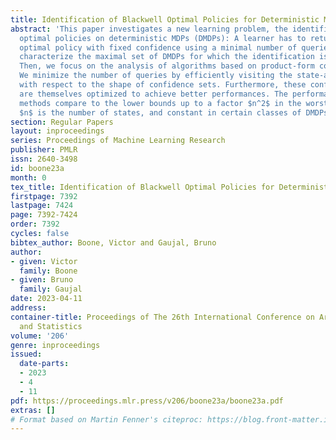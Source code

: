 ```yaml
---
title: Identification of Blackwell Optimal Policies for Deterministic MDPs
abstract: 'This paper investigates a new learning problem, the identification of Blackwell
  optimal policies on deterministic MDPs (DMDPs): A learner has to return a Blackwell
  optimal policy with fixed confidence using a minimal number of queries. First, we
  characterize the maximal set of DMDPs for which the identification is possible.
  Then, we focus on the analysis of algorithms based on product-form confidence regions.
  We minimize the number of queries by efficiently visiting the state-action pairs
  with respect to the shape of confidence sets. Furthermore, these confidence sets
  are themselves optimized to achieve better performances. The performances of our
  methods compare to the lower bounds up to a factor $n^2$ in the worst case – where
  $n$ is the number of states, and constant in certain classes of DMDPs.'
section: Regular Papers
layout: inproceedings
series: Proceedings of Machine Learning Research
publisher: PMLR
issn: 2640-3498
id: boone23a
month: 0
tex_title: Identification of Blackwell Optimal Policies for Deterministic MDPs
firstpage: 7392
lastpage: 7424
page: 7392-7424
order: 7392
cycles: false
bibtex_author: Boone, Victor and Gaujal, Bruno
author:
- given: Victor
  family: Boone
- given: Bruno
  family: Gaujal
date: 2023-04-11
address:
container-title: Proceedings of The 26th International Conference on Artificial Intelligence
  and Statistics
volume: '206'
genre: inproceedings
issued:
  date-parts:
  - 2023
  - 4
  - 11
pdf: https://proceedings.mlr.press/v206/boone23a/boone23a.pdf
extras: []
# Format based on Martin Fenner's citeproc: https://blog.front-matter.io/posts/citeproc-yaml-for-bibliographies/
---
```

